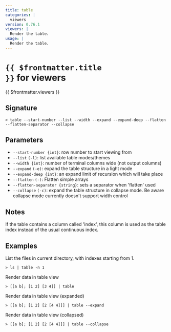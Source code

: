 ```yaml
---
title: table
categories: |
  viewers
version: 0.76.1
viewers: |
  Render the table.
usage: |
  Render the table.
---
```


# <code>{{ $frontmatter.title }}</code> for viewers

<div class='command-title'>{{ $frontmatter.viewers }}</div>

## Signature

```> table --start-number --list --width --expand --expand-deep --flatten --flatten-separator --collapse```

## Parameters

 -  `--start-number {int}`: row number to start viewing from
 -  `--list` `(-l)`: list available table modes/themes
 -  `--width {int}`: number of terminal columns wide (not output columns)
 -  `--expand` `(-e)`: expand the table structure in a light mode
 -  `--expand-deep {int}`: an expand limit of recursion which will take place
 -  `--flatten` `(-)`: Flatten simple arrays
 -  `--flatten-separator {string}`: sets a separator when 'flatten' used
 -  `--collapse` `(-c)`: expand the table structure in collapse mode.
Be aware collapse mode currently doesn't support width control

## Notes
If the table contains a column called 'index', this column is used as the table index instead of the usual continuous index.
## Examples

List the files in current directory, with indexes starting from 1.
```shell
> ls | table -n 1
```

Render data in table view
```shell
> [[a b]; [1 2] [3 4]] | table
```

Render data in table view (expanded)
```shell
> [[a b]; [1 2] [2 [4 4]]] | table --expand
```

Render data in table view (collapsed)
```shell
> [[a b]; [1 2] [2 [4 4]]] | table --collapse
```
